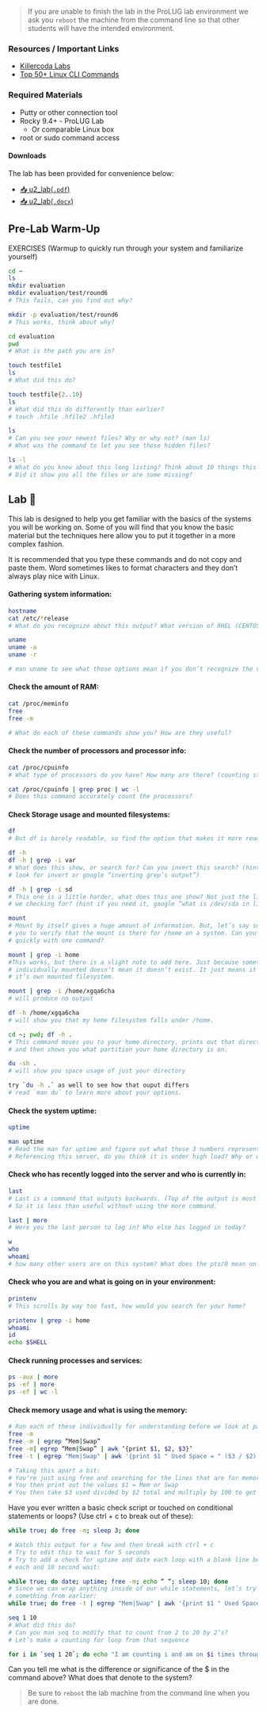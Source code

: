 > If you are unable to finish the lab in the ProLUG lab environment we ask you `reboot`
> the machine from the command line so that other students will have the intended environment.

### Resources / Important Links

- [Killercoda Labs](https://killercoda.com/learn)
- [Top 50+ Linux CLI Commands](https://www.digitalocean.com/community/tutorials/linux-commands)

### Required Materials

- Putty or other connection tool
- Rocky 9.4+ - ProLUG Lab
  - Or comparable Linux box
- root or sudo command access

#### Downloads

The lab has been provided for convenience below:

- <a href="../../assets/downloads/u2/u2_lab.pdf" target="_blank" download>📥 u2_lab(`.pdf`)</a>
- <a href="../../assets/downloads/u2/u2_lab.docx" target="_blank" download>📥 u2_lab(`.docx`)</a>

## Pre-Lab Warm-Up

EXERCISES (Warmup to quickly run through your system and familiarize yourself)

```bash
cd ~
ls
mkdir evaluation
mkdir evaluation/test/round6
# This fails, can you find out why?

mkdir -p evaluation/test/round6
# This works, think about why?

cd evaluation
pwd
# What is the path you are in?

touch testfile1
ls
# What did this do?

touch testfile{2..10}
ls
# What did this do differently than earlier?
# touch .hfile .hfile2 .hfile3

ls
# Can you see your newest files? Why or why not? (man ls)
# What was the command to let you see those hidden files?

ls -l
# What do you know about this long listing? Think about 10 things this can show you.
# Did it show you all the files or are some missing?
```

## Lab 🧪

This lab is designed to help you get familiar with the basics of the systems you will be working on. Some of you will find that you know the basic material but the techniques here allow you to put it together in a more complex fashion.

It is recommended that you type these commands and do not copy and paste them. Word sometimes likes to format characters and they don’t always play nice with Linux.

#### Gathering system information:

```bash
hostname
cat /etc/*release
# What do you recognize about this output? What version of RHEL (CENTOS) are we on?

uname
uname -a
uname -r

# man uname to see what those options mean if you don’t recognize the values
```

#### Check the amount of RAM:

```bash
cat /proc/meminfo
free
free -m

# What do each of these commands show you? How are they useful?
```

#### Check the number of processors and processor info:

```bash
cat /proc/cpuinfo
# What type of processors do you have? How many are there? (counting starts at 0)

cat /proc/cpuinfo | grep proc | wc -l
# Does this command accurately count the processors?
```

#### Check Storage usage and mounted filesystems:

```bash
df
# But df is barely readable, so find the option that makes it more readable `man df`

df -h
df -h | grep -i var
# What does this show, or search for? Can you invert this search? (hint `man grep`
# look for invert or google “inverting grep’s output”)

df -h | grep -i sd
# This one is a little harder, what does this one show? Not just the line, what are
# we checking for? (hint if you need it, google “what is /dev/sda in linux”)

mount
# Mount by itself gives a huge amount of information. But, let’s say someone is asking
# you to verify that the mount is there for /home on a system. Can you check that
# quickly with one command?

mount | grep -i home
#This works, but there is a slight note to add here. Just because something isn’t
# individually mounted doesn’t mean it doesn’t exist. It just means it’s not part of
# it’s own mounted filesystem.

mount | grep -i /home/xgqa6cha
# will produce no output

df -h /home/xgqa6cha
# will show you that my home filesystem falls under /home.

cd ~; pwd; df -h .
# This command moves you to your home directory, prints out that directory,
# and then shows you what partition your home directory is on.

du -sh .
# will show you space usage of just your directory

try `du -h .` as well to see how that ouput differs
# read `man du` to learn more about your options.
```

#### Check the system uptime:

```bash
uptime

man uptime
# Read the man for uptime and figure out what those 3 numbers represent.
# Referencing this server, do you think it is under high load? Why or why not?
```

#### Check who has recently logged into the server and who is currently in:

```bash
last
# Last is a command that outputs backwards. (Top of the output is most recent).
# So it is less than useful without using the more command.

last | more
# Were you the last person to log in? Who else has logged in today?

w
who
whoami
# how many other users are on this system? What does the pts/0 mean on google?
```

#### Check who you are and what is going on in your environment:

```bash
printenv
# This scrolls by way too fast, how would you search for your home?

printenv | grep -i home
whoami
id
echo $SHELL
```

#### Check running processes and services:

```bash
ps -aux | more
ps -ef | more
ps -ef | wc -l
```

#### Check memory usage and what is using the memory:

```bash
# Run each of these individually for understanding before we look at part b.
free -m
free -m | egrep “Mem|Swap”
free -m| egrep “Mem|Swap” | awk ‘{print $1, $2, $3}’
free -t | egrep "Mem|Swap" | awk '{print $1 " Used Space = " ($3 / $2) * 100"%"}'

# Taking this apart a bit:
# You’re just using free and searching for the lines that are for memory and swap
# You then print out the values $1 = Mem or Swap
# You then take $3 used divided by $2 total and multiply by 100 to get the percentage
```

Have you ever written a basic check script or touched on conditional statements or loops? (Use ctrl + c to break out of these):

```bash
while true; do free -m; sleep 3; done

# Watch this output for a few and then break with ctrl + c
# Try to edit this to wait for 5 seconds
# Try to add a check for uptime and date each loop with a blank line between
# each and 10 second wait:

while true; do date; uptime; free -m; echo “ “; sleep 10; done
# Since we can wrap anything inside of our while statements, let’s try adding
# something from earlier:
while true; do free -t | egrep "Mem|Swap" | awk '{print $1 " Used Space = " ($3 / $2) * 100"%"}'; sleep 3; done
```

```bash
seq 1 10
# What did this do?
# Can you man seq to modify that to count from 2 to 20 by 2’s?
# Let’s make a counting for loop from that sequence

for i in `seq 1 20`; do echo "I am counting i and am on $i times through the loop"; done
```

Can you tell me what is the difference or significance of the $ in the command above? What does that denote to the system?

> Be sure to `reboot` the lab machine from the command line when you are done.
